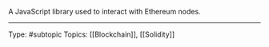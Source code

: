 A JavaScript library used to interact with Ethereum nodes.
___
Type: #subtopic 
Topics: [[Blockchain]], [[Solidity]]

